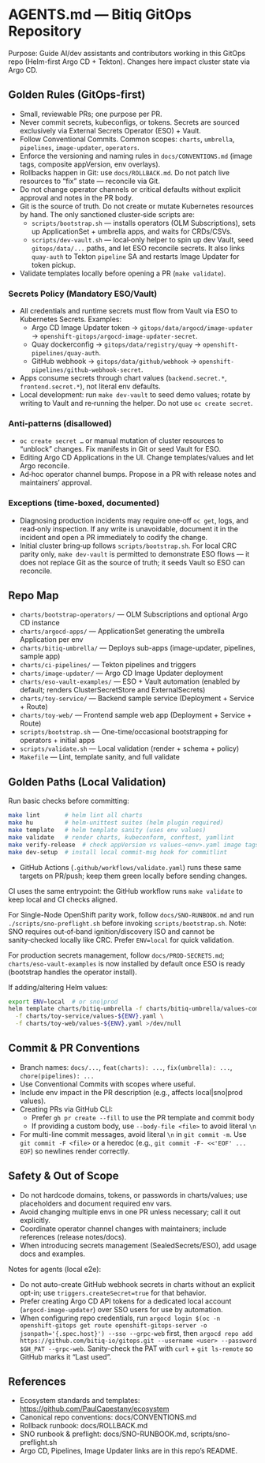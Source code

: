 # AGENTS.md — Bitiq GitOps Repository

Purpose: Guide AI/dev assistants and contributors working in this GitOps repo (Helm-first Argo CD + Tekton). Changes here impact cluster state via Argo CD.

## Golden Rules (GitOps‑first)

- Small, reviewable PRs; one purpose per PR.
- Never commit secrets, kubeconfigs, or tokens. Secrets are sourced exclusively via External Secrets Operator (ESO) + Vault.
- Follow Conventional Commits. Common scopes: `charts`, `umbrella`, `pipelines`, `image-updater`, `operators`.
- Enforce the versioning and naming rules in `docs/CONVENTIONS.md` (image tags, composite appVersion, env overlays).
- Rollbacks happen in Git: use `docs/ROLLBACK.md`. Do not patch live resources to “fix” state — reconcile via Git.
- Do not change operator channels or critical defaults without explicit approval and notes in the PR body.
- Git is the source of truth. Do not create or mutate Kubernetes resources by hand. The only sanctioned cluster‑side scripts are:
  - `scripts/bootstrap.sh` — installs operators (OLM Subscriptions), sets up ApplicationSet + umbrella apps, and waits for CRDs/CSVs.
  - `scripts/dev-vault.sh` — local‑only helper to spin up dev Vault, seed `gitops/data/...` paths, and let ESO reconcile secrets. It also links `quay-auth` to Tekton `pipeline` SA and restarts Image Updater for token pickup.
- Validate templates locally before opening a PR (`make validate`).

### Secrets Policy (Mandatory ESO/Vault)

- All credentials and runtime secrets must flow from Vault via ESO to Kubernetes Secrets. Examples:
  - Argo CD Image Updater token → `gitops/data/argocd/image-updater` → `openshift-gitops/argocd-image-updater-secret`.
  - Quay dockerconfig → `gitops/data/registry/quay` → `openshift-pipelines/quay-auth`.
  - GitHub webhook → `gitops/data/github/webhook` → `openshift-pipelines/github-webhook-secret`.
- Apps consume secrets through chart values (`backend.secret.*`, `frontend.secret.*`), not literal env defaults.
- Local development: run `make dev-vault` to seed demo values; rotate by writing to Vault and re‑running the helper. Do not use `oc create secret`.

### Anti‑patterns (disallowed)

- `oc create secret …` or manual mutation of cluster resources to “unblock” changes. Fix manifests in Git or seed Vault for ESO.
- Editing Argo CD Applications in the UI. Change templates/values and let Argo reconcile.
- Ad‑hoc operator channel bumps. Propose in a PR with release notes and maintainers’ approval.

### Exceptions (time‑boxed, documented)

- Diagnosing production incidents may require one‑off `oc get`, logs, and read‑only inspection. If any write is unavoidable, document it in the incident and open a PR immediately to codify the change.
- Initial cluster bring‑up follows `scripts/bootstrap.sh`. For local CRC parity only, `make dev-vault` is permitted to demonstrate ESO flows — it does not replace Git as the source of truth; it seeds Vault so ESO can reconcile.

## Repo Map

- `charts/bootstrap-operators/` — OLM Subscriptions and optional Argo CD instance
- `charts/argocd-apps/` — ApplicationSet generating the umbrella Application per env
- `charts/bitiq-umbrella/` — Deploys sub-apps (image-updater, pipelines, sample app)
- `charts/ci-pipelines/` — Tekton pipelines and triggers
- `charts/image-updater/` — Argo CD Image Updater deployment
- `charts/eso-vault-examples/` — ESO + Vault automation (enabled by default; renders ClusterSecretStore and ExternalSecrets)
- `charts/toy-service/` — Backend sample service (Deployment + Service + Route)
- `charts/toy-web/` — Frontend sample web app (Deployment + Service + Route)
- `scripts/bootstrap.sh` — One-time/occasional bootstrapping for operators + initial apps
- `scripts/validate.sh` — Local validation (render + schema + policy)
- `Makefile` — Lint, template sanity, and full validate

## Golden Paths (Local Validation)

Run basic checks before committing:

```bash
make lint       # helm lint all charts
make hu         # helm-unittest suites (helm plugin required)
make template   # helm template sanity (uses env values)
make validate   # render charts, kubeconform, conftest, yamllint
make verify-release  # check appVersion vs values-<env>.yaml image tags
make dev-setup  # install local commit-msg hook for commitlint
```

- GitHub Actions (`.github/workflows/validate.yaml`) runs these same targets on PR/push; keep them green locally before sending changes.

CI uses the same entrypoint: the GitHub workflow runs `make validate` to keep local and CI checks aligned.

For Single-Node OpenShift parity work, follow `docs/SNO-RUNBOOK.md` and run `./scripts/sno-preflight.sh` before invoking `scripts/bootstrap.sh`.
Note: SNO requires out‑of‑band ignition/discovery ISO and cannot be sanity‑checked locally like CRC. Prefer `ENV=local` for quick validation.

For production secrets management, follow `docs/PROD-SECRETS.md`; `charts/eso-vault-examples` is now installed by default once ESO is ready (bootstrap handles the operator install).

If adding/altering Helm values:

```bash
export ENV=local  # or sno|prod
helm template charts/bitiq-umbrella -f charts/bitiq-umbrella/values-common.yaml \
  -f charts/toy-service/values-${ENV}.yaml \
  -f charts/toy-web/values-${ENV}.yaml >/dev/null
```

## Commit & PR Conventions

- Branch names: `docs/...`, `feat(charts): ...`, `fix(umbrella): ...`, `chore(pipelines): ...`
- Use Conventional Commits with scopes where useful.
- Include env impact in the PR description (e.g., affects local|sno|prod values).
- Creating PRs via GitHub CLI:
  - Prefer `gh pr create --fill` to use the PR template and commit body
  - If providing a custom body, use `--body-file <file>` to avoid literal `\n`
 - For multi-line commit messages, avoid literal `\n` in `git commit -m`.
   Use `git commit -F <file>` or a heredoc (e.g., `git commit -F- <<'EOF' ... EOF`) so newlines render correctly.

## Safety & Out of Scope

- Do not hardcode domains, tokens, or passwords in charts/values; use placeholders and document required env vars.
- Avoid changing multiple envs in one PR unless necessary; call it out explicitly.
- Coordinate operator channel changes with maintainers; include references (release notes/docs).
- When introducing secrets management (SealedSecrets/ESO), add usage docs and examples.

Notes for agents (local e2e):
- Do not auto-create GitHub webhook secrets in charts without an explicit opt-in; use `triggers.createSecret=true` for that behavior.
- Prefer creating Argo CD API tokens for a dedicated local account (`argocd-image-updater`) over SSO users for use by automation.
- When configuring repo credentials, run `argocd login $(oc -n openshift-gitops get route openshift-gitops-server -o jsonpath='{.spec.host}') --sso --grpc-web` first, then `argocd repo add https://github.com/bitiq-io/gitops.git --username <user> --password $GH_PAT --grpc-web`. Sanity-check the PAT with `curl` + `git ls-remote` so GitHub marks it “Last used”.

## References

- Ecosystem standards and templates: https://github.com/PaulCapestany/ecosystem
- Canonical repo conventions: docs/CONVENTIONS.md
- Rollback runbook: docs/ROLLBACK.md
- SNO runbook & preflight: docs/SNO-RUNBOOK.md, scripts/sno-preflight.sh
- Argo CD, Pipelines, Image Updater links are in this repo’s README.
